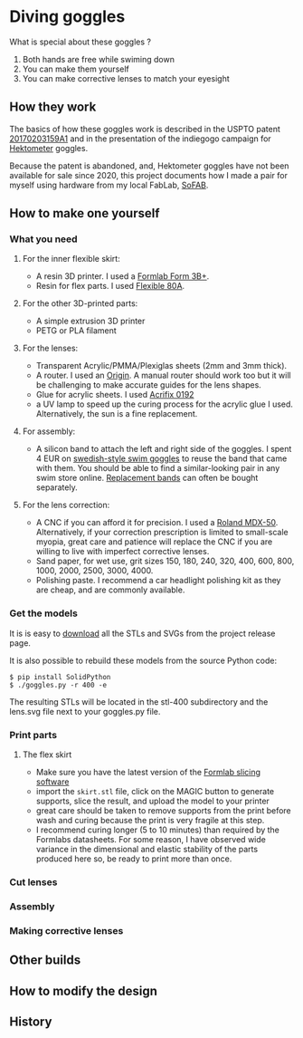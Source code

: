 # Diving goggles

What is special about these goggles ?

1. Both hands are free while swiming down
2. You can make them yourself
3. You can make corrective lenses to match your eyesight

## How they work

The basics of how these goggles work is described in the USPTO patent
[20170203159A1](https://patents.google.com/patent/US20170203159A1/en)
and in the presentation of the indiegogo campaign for 
[Hektometer](https://www.indiegogo.com/projects/hektometer-revolutionary-freediving-goggles#/)
goggles.

Because the patent is abandoned, and, Hektometer goggles have not been available 
for sale since 2020, this project documents how I made a pair for myself using
hardware from my local FabLab, [SoFAB](https://www.sofab.tv/).

## How to make one yourself

### What you need

1. For the inner flexible skirt:
   - A resin 3D printer. I used a [Formlab Form 3B+](https://formlabs.com/3d-printers/form-3b/).
   - Resin for flex parts. I used [Flexible 80A](https://formlabs.com/fr/materials/flexible-elastic/).

2. For the other 3D-printed parts:
   - A simple extrusion 3D printer
   - PETG or PLA filament

3. For the lenses:
   - Transparent Acrylic/PMMA/Plexiglas sheets (2mm and 3mm thick).
   - A router. I used an [Origin](https://www.shapertools.com/en-de/origin-overview). A manual router should work too 
     but it will be challenging to make accurate guides for the lens shapes.
   - Glue for acrylic sheets. I used [Acrifix 0192](https://www.plexiglas.de/files/plexiglas-content/pdf/technische-informationen/391-20-ACRIFIX-1R-0192-en.pdf)
   - a UV lamp to speed up the curing process for the acrylic glue I used. Alternatively, the sun is a fine replacement.

4. For assembly:
   - A silicon band to attach the left and right side of the goggles. I spent 4 EUR on
     [swedish-style swim goggles](https://malmsten.com/en/products/p/swim-goggles/swedish-goggles/swedish-goggles-classic/2168/2357/1710021)
     to reuse the band that came with them. You should be able to find a similar-looking pair in any swim store online. 
     [Replacement bands](https://malmsten.com/en/products/p/swim-goggles/swedish-goggles/swedish-goggles-spare-part-kit/2168/2357/1750001) 
     can often be bought separately.

5. For the lens correction:
   - A CNC if you can afford it for precision. I used a [Roland MDX-50](https://www.rolanddga.com/products/3d/mdx-50-benchtop-cnc-mill).
     Alternatively, if your correction prescription is limited to small-scale myopia, great care and 
     patience will replace the CNC if you are willing to live with
     imperfect corrective lenses. 
   - Sand paper, for wet use, grit sizes 150, 180, 240, 320, 400, 600, 800, 1000, 2000, 2500, 3000, 4000.
   - Polishing paste. I recommend a car headlight polishing kit as they are cheap, and are commonly available.

### Get the models

It is is easy to [download](https://github.com/mathieu-lacage/goggles/releases/download/v0.1/goggles-0.1.zip) 
all the STLs and SVGs from the project release page.

It is also possible to rebuild these models from the source Python code:

```
$ pip install SolidPython
$ ./goggles.py -r 400 -e
```

The resulting STLs will be located in the stl-400 subdirectory and the lens.svg file next to your goggles.py file.

### Print parts

1. The flex skirt

   - Make sure you have the latest version of the [Formlab slicing software]()
   - import the `skirt.stl` file, click on the MAGIC button to generate supports,
     slice the result, and upload the model to your printer
   - great care should be taken to remove supports from the print before wash
     and curing because the print is very fragile at this step.
   - I recommend curing longer (5 to 10 minutes) than required by the 
     Formlabs datasheets. For some reason, I have observed wide variance in the
     dimensional and elastic stability of the parts produced here so, be ready
     to print more than once.

### Cut lenses

### Assembly

### Making corrective lenses

## Other builds

## How to modify the design

## History

